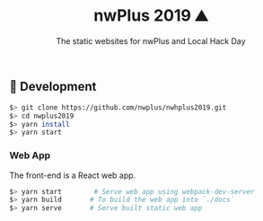 <h1 align="center">nwPlus 2019 ⛰</h1>
<p align="center">
  The static websites for nwPlus and Local Hack Day
</p>

<br>

## :construction: Development

```bash
$> git clone https://github.com/nwplus/nwhplus2019.git
$> cd nwplus2019
$> yarn install
$> yarn start
```

### Web App

The front-end is a React web app.

```bash
$> yarn start        # Serve web app using webpack-dev-server
$> yarn build       # To build the web app into `./docs`
$> yarn serve       # Serve built static web app
```
